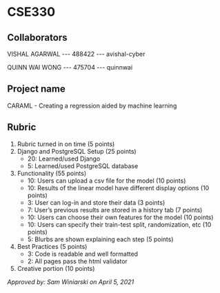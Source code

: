 # CSE330

## Collaborators
VISHAL AGARWAL --- 488422 --- avishal-cyber

QUINN WAI WONG --- 475704 --- quinnwai

## Project name
CARAML - Creating a regression aided by machine learning

## Rubric
1. Rubric turned in on time (5 points)
2. Django and PostgreSQL Setup (25 points)
   * 20: Learned/used Django
   * 5: Learned/used PostgreSQL database
3. Functionality (55 points)
   * 10: Users can upload a csv file for the model (10 points)
   * 10: Results of the linear model have different display options (10 points)
   * 3: User can log-in and store their data (3 points)
   * 7: User’s previous results are stored in a history tab (7 points)
   * 10: Users can choose their own features for the model (10 points)
   * 10: Users can specify their train-test split, randomization, etc (10 points)
   * 5: Blurbs are shown explaining each step (5 points)
4. Best Practices (5 points)
   * 3: Code is readable and well formatted
   * 2: All pages pass the html validator
5. Creative portion (10 points)

*Approved by: Sam Winiarski on April 5, 2021*
